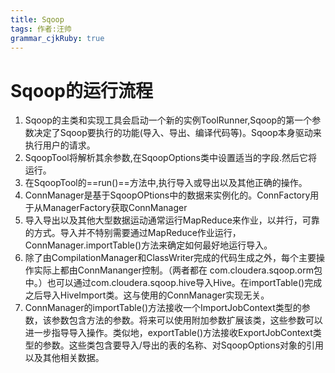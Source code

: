 ```yaml
---
title: Sqoop
tags: 作者:汪帅
grammar_cjkRuby: true
---
```


# Sqoop的运行流程

 1. Sqoop的主类和实现工具会启动一个新的实例ToolRunner,Sqoop的第一个参数决定了Sqoop要执行的功能(导入、导出、编译代码等)。Sqoop本身驱动来执行用户的请求。
 2. SqoopTool将解析其余参数,在SqoopOptions类中设置适当的字段.然后它将运行。
 3. 在SqoopTool的==run()==方法中,执行导入或导出以及其他正确的操作。
 4. ConnManager是基于SqoopOPtions中的数据来实例化的。ConnFactory用于从ManagerFactory获取ConnManager
 5. 导入导出以及其他大型数据运动通常运行MapReduce来作业，以并行，可靠的方式。导入并不特别需要通过MapReduce作业运行，ConnManager.importTable()方法来确定如何最好地运行导入。
 6. 除了由CompilationManager和ClassWriter完成的代码生成之外，每个主要操作实际上都由ConnMananger控制。（两者都在 com.cloudera.sqoop.orm包中。）也可以通过com.cloudera.sqoop.hive导入Hive。在importTable()完成之后导入HiveImport类。这与使用的ConnManager实现无关。
 7. ConnManager的importTable()方法接收一个ImportJobContext类型的参数，该参数包含方法的参数。将来可以使用附加参数扩展该类，这些参数可以进一步指导导入操作。类似地，exportTable()方法接收ExportJobContext类型的参数。这些类包含要导入/导出的表的名称、对SqoopOptions对象的引用以及其他相关数据。
